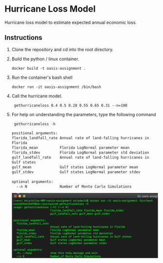 # Hurricane Loss Model

Hurricane loss model to estimate expected annual economic loss.

## Instructions
1. Clone the repository and cd into the root directory.
2. Build the python / linux container.
    ``` 
    docker build -t oasis-assignment .
    ```
3. Run the container's bash shell
    ```
    docker run -it oasis-assignment /bin/bash
    ```
4. Call the hurricane model.
   
   ```
    gethurricaneloss 0.4 0.5 0.28 0.55 0.65 0.31 --n=100
   ```
5. For help on understanding the parameters, type the following command
   ```
    gethurricaneloss -h
   ```
    
    ```
    positional arguments:
    florida_landfall_rate Annual rate of land-falling hurricanes in Florida
    florida_mean          Florida LogNormal parameter mean
    florida_stdev         Florida LogNormal parameter std deviation
    gulf_landfall_rate    Annual rate of land-falling hurricanes in Gulf states
    gulf_mean             Gulf states LogNormal parameter mean
    gulf_stdev            Gulf states LogNormal parameter stdev
    
    optional arguments:
      --n N               Number of Monte Carlo Simulations
    ```
   
    ![gethurricaneloss](img/help.png?raw=true)
   
   
